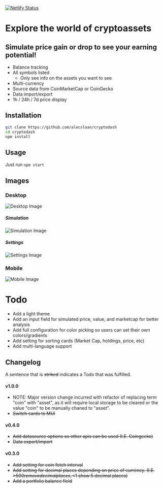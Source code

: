 [![Netlify Status](https://api.netlify.com/api/v1/badges/1d54e4f5-13f5-4dec-a155-5d69e41b56b0/deploy-status)](https://app.netlify.com/sites/cryptodash-demo/deploys)

# Explore the world of cryptoassets
## Simulate price gain or drop to see your earning potential!

* Balance tracking
* All symbols listed
    * Only see info on the assets you want to see
* Multi-currency
* Source data from CoinMarketCap or CoinGecko
* Data import/export
* 1h / 24h / 7d price display

## Installation
``` sh
git clone https://github.com/alecsloan/cryptodash
cd cryptodash
npm install
```

## Usage

Just run `npm start`

## Images

### Desktop
![Desktop Image](https://imgur.com/8MrMJvP.png)

##### Simulation
![Simulation Image](https://imgur.com/N0hG15f.png)

##### Settings
![Settings Image](https://imgur.com/hQwHuxm.png)

### Mobile

![Mobile Image](https://imgur.com/HxhUnR5.png)

# Todo
* Add a light theme
* Add an input field for simulated price, value, and marketcap for better analysis
* Add full configuration for color picking so users can set their own colors/gradients
* Add setting for sorting cards (Market Cap, holdings, price, etc)
* Add multi-language support

## Changelog
A sentence that is ~~striked~~ indicates a Todo that was fulfilled.

#### v1.0.0
* NOTE: Major version change incurred with refactor of replacing term "coin" with "asset", as it will require local storage to be cleared or the value "coin" to be manually chaned to "asset".
* ~~Switch cards to MUI~~
#### v0.4.0
* ~~Add datasource options so other apis can be used (I.E. Coingecko)~~
* ~~Data export/import~~
#### v0.3.0
* ~~Add setting for coin fetch interval~~
* ~~Add setting for decimal places depending on price of currency. (I.E. >$500 remove decimal places, <$1 show 5 decimal places)~~
* ~~Add a portfolio balance field~~
